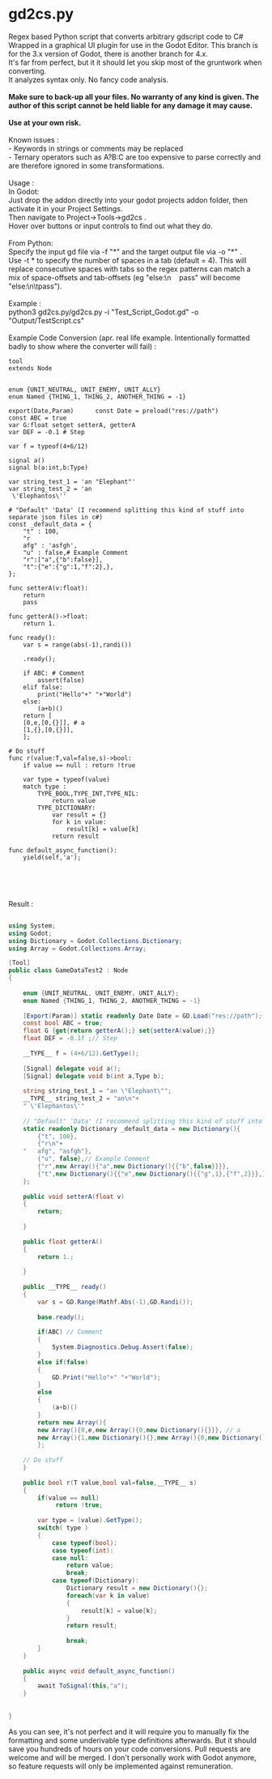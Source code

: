 # gd2cs.py
Regex based Python script that converts arbitrary gdscript code to C#<br>
Wrapped in a graphical UI plugin for use in the Godot Editor. This branch is for the 3.x version of Godot, there is another branch for 4.x.<br>
It's far from perfect, but it it should let you skip most of the gruntwork when converting. <br> 
It analyzes syntax only. No fancy code analysis.
<br /> 
<br /> 
<b>Make sure to back-up all your files. No warranty of any kind is given. The author of this script cannot be held liable for any damage it may cause. <br><br>Use at your own risk.</b> <br><br>
Known issues :<br>
\- Keywords in strings or comments may be replaced<br>
\- Ternary operators such as A?B:C are too expensive to parse correctly and are therefore ignored in some transformations.<br>
<br>
Usage : <br>
In Godot:<br>
Just drop the addon directly into your godot projects addon folder, then activate it in your Project Settings.<br>
Then navigate to Project->Tools->gd2cs .<br>
Hover over buttons or input controls to find out what they do. <br>
<br>
From Python:<br>
Specify the input gd file via -f "\*" and the target output file via -o "\*" . <br>
Use -t * to specify the number of spaces in a tab (default = 4). This will replace consecutive spaces with tabs so the regex patterns can match a mix of space-offsets and tab-offsets (eg "else:\n&nbsp;&nbsp;&nbsp;&nbsp;pass" will become "else:\n\tpass").<br>
<br>
Example :<br>
python3 gd2cs.py/gd2cs.py -i "Test_Script_Godot.gd" -o "Output/TestScript.cs"<br>
<br>
Example Code Conversion (apr. real life example. Intentionally formatted badly to show where the converter will fail) :<br>
```GDScript
tool
extends Node


enum {UNIT_NEUTRAL, UNIT_ENEMY, UNIT_ALLY}
enum Named {THING_1, THING_2, ANOTHER_THING = -1}

export(Date,Param)      const Date = preload("res://path")
const ABC = true
var G:float setget setterA, getterA
var DEF = -0.1 # Step

var f = typeof(4+6/12)

signal a()
signal b(a:int,b:Type)

var string_test_1 = 'an "Elephant"'
var string_test_2 = 'an
 \'Elephantos\''

# "Default" 'Data' (I recommend splitting this kind of stuff into separate json files in c#)
const _default_data = {
	"t" : 100,
	"r
	afg" : 'asfgh',
	"u" : false,# Example Comment
	"r":["a",{"b":false}],
	"t":{"e":{"g":1,"f":2},},
};

func setterA(v:float):
	return
	pass

func getterA()->float:
	return 1.

func ready():
	var s = range(abs(-1),randi())
	
	.ready();

    if ABC: # Comment
        assert(false)
    elif false:
        print("Hello"+" "+"World")
    else:
        (a+b)()
    return [
    [0,e,[0,{}]], # a
    [1,{},[0,{}]],
    ];

# Do stuff
func r(value:T,val=false,s)->bool:
	if value == null : return !true

	var type = typeof(value)
	match type :
		TYPE_BOOL,TYPE_INT,TYPE_NIL:
			return value
		TYPE_DICTIONARY:
			var result = {}
			for k in value:
				result[k] = value[k]
			return result
			
func default_async_function():
	yield(self,'a');
			
```

<br>
<br>


Result :<br>

```cs

using System;
using Godot;
using Dictionary = Godot.Collections.Dictionary;
using Array = Godot.Collections.Array;

[Tool]
public class GameDataTest2 : Node
{
	 
	enum {UNIT_NEUTRAL, UNIT_ENEMY, UNIT_ALLY};
	enum Named {THING_1, THING_2, ANOTHER_THING = -1}
	
	[Export(Param)] static readonly Date Date = GD.Load("res://path");
	const bool ABC = true;
	float G {get{return getterA();} set{setterA(value);}}
	float DEF = -0.1f ;// Step
	
	__TYPE__ f = (4+6/12).GetType();
	
	[Signal] delegate void a();
	[Signal] delegate void b(int a,Type b);
	
	string string_test_1 = "an \"Elephant\"";
	__TYPE__ string_test_2 = "an\n"+
	" \'Elephantos\'"
	
	// "Default" 'Data' (I recommend splitting this kind of stuff into separate json files in c#)
	static readonly Dictionary _default_data = new Dictionary(){
		{"t", 100},
		{"r\n"+
	"	afg", "asfgh"},
		{"u", false},// Example Comment
		{"r",new Array(){"a",new Dictionary(){{"b",false}}}},
		{"t",new Dictionary(){{"e",new Dictionary(){{"g",1},{"f",2}}},}},
	};
	
	public void setterA(float v)
	{  
		return;
	
	}
	
	public float getterA()
	{  
		return 1.;
	
	}
	
	public __TYPE__ ready()
	{  
		var s = GD.Range(Mathf.Abs(-1),GD.Randi());
		
		base.ready();
	
		if(ABC) // Comment
		{
			System.Diagnostics.Debug.Assert(false);
		}
		else if(false)
		{
			GD.Print("Hello"+" "+"World");
		}
		else
		{
			(a+b)()
		}
		return new Array(){
		new Array(){0,e,new Array(){0,new Dictionary(){}}}, // a
		new Array(){1,new Dictionary(){},new Array(){0,new Dictionary(){}}},
		};
	
	// Do stuff
	}
	
	public bool r(T value,bool val=false,__TYPE__ s)
	{  
		if(value == null)
			 return !true;
	
		var type = (value).GetType();
		switch( type )
		{
			case typeof(bool):
			case typeof(int):
			case null:
				return value;
				break;
			case typeof(Dictionary):
				Dictionary result = new Dictionary(){};
				foreach(var k in value)
				{
					result[k] = value[k];
				}
				return result;
				
				break;
		}
	}
	
	public async void default_async_function()
	{  
		await ToSignal(this,"a");
	}
	
				
}
```

As you can see, it's not perfect and it will require you to manually fix the formatting and some underivable type definitions afterwards. But it should save you hundreds of hours on your code conversions.
Pull requests are welcome and will be merged. I don't personally work with Godot anymore, so feature requests will only be implemented against remuneration.
